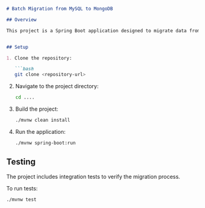 
```markdown
# Batch Migration from MySQL to MongoDB

## Overview

This project is a Spring Boot application designed to migrate data from MySQL to MongoDB using Spring Batch.


## Setup

1. Clone the repository:

   ```bash
   git clone <repository-url>
   ```

2. Navigate to the project directory:

   ```bash
   cd ....
   ```

3. Build the project:

   ```bash
   ./mvnw clean install
   ```

4. Run the application:

   ```bash
   ./mvnw spring-boot:run
   ```

## Testing

The project includes integration tests to verify the migration process.

To run tests:

```bash
./mvnw test
```
